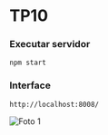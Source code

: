 # TP10

### Executar servidor
```
npm start
```

### Interface
```
http://localhost:8008/
```  

![Foto 1](https://github.com/Nelson198/DWeb2019/blob/master/interface.png "Interface")